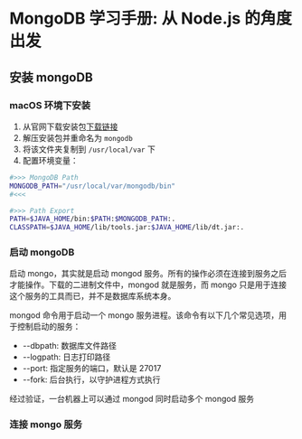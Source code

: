 # MongoDB 学习手册: 从 Node.js 的角度出发

## 安装 mongoDB

### macOS 环境下安装

1. 从官网下载安装包[下载链接](https://www.mongodb.com/try/download/community)
2. 解压安装包并重命名为 `mongodb`
3. 将该文件夹复制到 `/usr/local/var` 下
4. 配置环境变量：

```bash
#>>> MongoDB Path
MONGODB_PATH="/usr/local/var/mongodb/bin"
#<<<

#>>> Path Export
PATH=$JAVA_HOME/bin:$PATH:$MONGODB_PATH:.
CLASSPATH=$JAVA_HOME/lib/tools.jar:$JAVA_HOME/lib/dt.jar:.
```
### 启动 mongoDB

启动 mongo，其实就是启动 mongod 服务。所有的操作必须在连接到服务之后才能操作。下载的二进制文件中，mongod 就是服务，而 mongo 只是用于连接这个服务的工具而已，并不是数据库系统本身。

mongod 命令用于启动一个 mongo 服务进程。该命令有以下几个常见选项，用于控制启动的服务：

+ --dbpath: 数据库文件路径
+ --logpath: 日志打印路径
+ --port: 指定服务的端口，默认是 27017
+ --fork: 后台执行，以守护进程方式执行

经过验证，一台机器上可以通过 mongod 同时启动多个 mongod 服务

### 连接 mongo 服务


